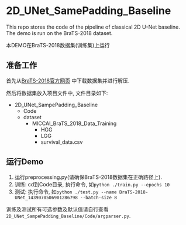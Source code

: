 # 2D_UNet_SamePadding_Baseline
This repo stores the code of the pipeline of classical 2D U-Net baseline. The demo is run on the BraTS-2018 dataset.

本DEMO在BraTS-2018数据集(训练集)上运行

## 准备工作
首先从[BraTS-2018官方网页](https://ipp.cbica.upenn.edu/#BraTS18eval_trainingPhase) 中下载数据集并进行解压.

然后将数据集放入项目文件中, 文件目录如下:
+ 2D_UNet_SampePadding_Baseline
    + Code
    + dataset
        + MICCAI_BraTS_2018_Data_Training
            + HGG
            + LGG
            + survival_data.csv
    
## 运行Demo
1. 运行preprocessing.py(请确保BraTS-2018数据集在正确路径上).
2. 训练: cd到Code目录, 执行命令, 如`python ./train.py --epochs 10`
3. 测试: 执行命令, 如`python ./test.py --name BraTS-2018-UNet_1439070506901286798 --batch-size 8`

训练及测试所有可选参数及默认值请自行查看`2D_UNet_SampePadding_Baseline/Code/argparser.py`.
